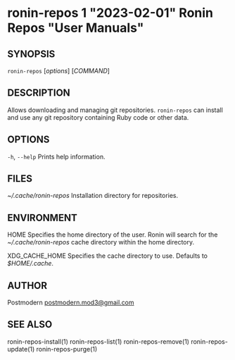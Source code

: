 # ronin-repos 1 "2023-02-01" Ronin Repos "User Manuals"

## SYNOPSIS

`ronin-repos` [*options*] [*COMMAND*]

## DESCRIPTION

Allows downloading and managing git repositories. `ronin-repos` can install
and use any git repository containing Ruby code or other data.

## OPTIONS

`-h`, `--help`
  Prints help information.

## FILES

*~/.cache/ronin-repos*
	Installation directory for repositories.

## ENVIRONMENT

HOME
	Specifies the home directory of the user. Ronin will search for the
	*~/.cache/ronin-repos* cache directory within the home directory.

XDG_CACHE_HOME
  Specifies the cache directory to use. Defaults to *$HOME/.cache*.

## AUTHOR

Postmodern <postmodern.mod3@gmail.com>

## SEE ALSO

ronin-repos-install(1) ronin-repos-list(1) ronin-repos-remove(1) ronin-repos-update(1) ronin-repos-purge(1)
